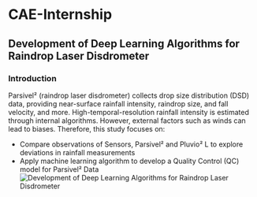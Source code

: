 # CAE-Internship
## Development of Deep Learning Algorithms for Raindrop Laser Disdrometer
### Introduction
Parsivel² (raindrop laser disdrometer) collects drop size distribution  (DSD) data, providing near-surface rainfall intensity, raindrop size, and fall velocity, and more. High-temporal-resolution rainfall intensity is estimated through internal algorithms. However, external factors such as winds can lead to biases.
Therefore, this study focuses on:
  - Compare observations of Sensors, Parsivel² and Pluvio² L to explore deviations in rainfall measurements
  - Apply machine learning algorithm to develop a Quality Control (QC) model for Parsivel² Data
![Development of Deep Learning Algorithms for Raindrop Laser Disdrometer](https://github.com/YenCheng1226/CAE-Internship/assets/127227359/c6bd014a-6da0-484f-a297-ce04c929d6c2)
